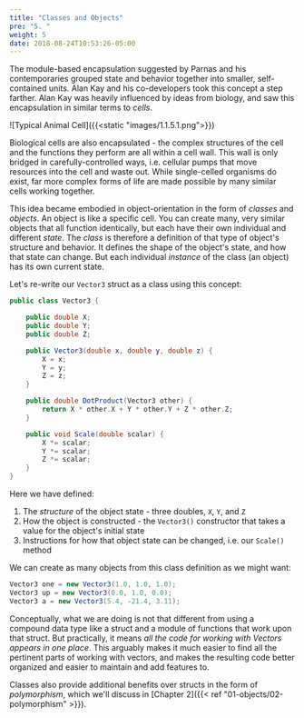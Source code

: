 ```yaml
---
title: "Classes and Objects"
pre: "5. "
weight: 5
date: 2018-08-24T10:53:26-05:00
---
```


The module-based encapsulation suggested by Parnas and his contemporaries grouped state and behavior together into smaller, self-contained units.  Alan Kay and his co-developers took this concept a step farther.  Alan Kay was heavily influenced by ideas from biology, and saw this encapsulation in similar terms to _cells_.  

![Typical Animal Cell]({{<static "images/1.1.5.1.png">}})

Biological cells are also encapsulated - the complex structures of the cell and the functions they perform are all within a cell wall.  This wall is only bridged in carefully-controlled ways, i.e. cellular pumps that move resources into the cell and waste out. While single-celled organisms do exist, far more complex forms of life are made possible by many similar cells working together.

This idea became embodied in object-orientation in the form of _classes_ and _objects_.  An object is like a specific cell.  You can create many, very similar objects that all function identically, but each have their own individual and different _state_.  The _class_ is therefore a definition of that type of object's structure and behavior.  It defines the shape of the object's state, and how that state can change.  But each individual _instance_ of the class (an object) has its own current state.

Let's re-write our `Vector3` struct as a class using this concept:

```csharp
public class Vector3 {

    public double X;
    public double Y;
    public double Z;

    public Vector3(double x, double y, double z) {
        X = x;
        Y = y;
        Z = z;
    }

    public double DotProduct(Vector3 other) {
        return X * other.X + Y * other.Y + Z * other.Z;
    }

    public void Scale(double scalar) {
        X *= scalar;
        Y *= scalar;
        Z *= scalar;
    }
}
```

Here we have defined:

1. The _structure_ of the object state - three doubles, `X`, `Y`, and `Z`
2. How the object is constructed - the `Vector3()` constructor that takes a value for the object's initial state
3. Instructions for how that object state can be changed, i.e. our `Scale()` method

We can create as many objects from this class definition as we might want:

```csharp
Vector3 one = new Vector3(1.0, 1.0, 1.0);
Vector3 up = new Vector3(0.0, 1.0, 0.0);
Vector3 a = new Vector3(5.4, -21.4, 3.11);
```

Conceptually, what we are doing is not that different from using a compound data type like a struct and a module of functions that work upon that struct.  But practically, it means _all the code for working with Vectors appears in one place_.  This arguably makes it much easier to find all the pertinent parts of working with vectors, and makes the resulting code better organized and easier to maintain and add features to.

Classes also provide additional benefits over structs in the form of _polymorphism_, which we'll discuss in [Chapter 2]({{< ref "01-objects/02-polymorphism" >}}).